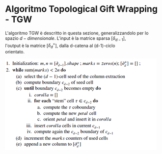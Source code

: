 # Algoritmo Topological Gift Wrapping - TGW

L'algoritmo TGW è descritto in questa sezione, generalizzandolo per lo 
spazio $d-dimensionale$. L'input è la matrice sparsa [$\delta_{d-1}$],  
l'output è la matrice [$\delta_d^+$], dalla d-catena al (d-1)-ciclo  
orientato.

![image](images/Immagine4.png)